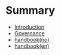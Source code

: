 # Summary

* [Introduction](README.md)
* [Governance](governance.md)
* [handbook(no)](Draft_no.md)
* [handbook(en)](Draft_en.md)


